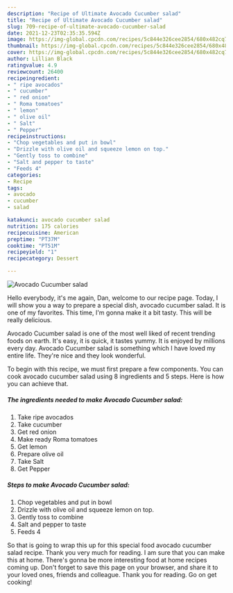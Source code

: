 ```yaml
---
description: "Recipe of Ultimate Avocado Cucumber salad"
title: "Recipe of Ultimate Avocado Cucumber salad"
slug: 709-recipe-of-ultimate-avocado-cucumber-salad
date: 2021-12-23T02:35:35.594Z
image: https://img-global.cpcdn.com/recipes/5c844e326cee2854/680x482cq70/avocado-cucumber-salad-recipe-main-photo.jpg
thumbnail: https://img-global.cpcdn.com/recipes/5c844e326cee2854/680x482cq70/avocado-cucumber-salad-recipe-main-photo.jpg
cover: https://img-global.cpcdn.com/recipes/5c844e326cee2854/680x482cq70/avocado-cucumber-salad-recipe-main-photo.jpg
author: Lillian Black
ratingvalue: 4.9
reviewcount: 26400
recipeingredient:
- " ripe avocados"
- " cucumber"
- " red onion"
- " Roma tomatoes"
- " lemon"
- " olive oil"
- " Salt"
- " Pepper"
recipeinstructions:
- "Chop vegetables and put in bowl"
- "Drizzle with olive oil and squeeze lemon on top."
- "Gently toss to combine"
- "Salt and pepper to taste"
- "Feeds 4"
categories:
- Recipe
tags:
- avocado
- cucumber
- salad

katakunci: avocado cucumber salad 
nutrition: 175 calories
recipecuisine: American
preptime: "PT37M"
cooktime: "PT51M"
recipeyield: "1"
recipecategory: Dessert

---
```



![Avocado Cucumber salad](https://img-global.cpcdn.com/recipes/5c844e326cee2854/680x482cq70/avocado-cucumber-salad-recipe-main-photo.jpg)

Hello everybody, it's me again, Dan, welcome to our recipe page. Today, I will show you a way to prepare a special dish, avocado cucumber salad. It is one of my favorites. This time, I'm gonna make it a bit tasty. This will be really delicious.



Avocado Cucumber salad is one of the most well liked of recent trending foods on earth. It's easy, it is quick, it tastes yummy. It is enjoyed by millions every day. Avocado Cucumber salad is something which I have loved my entire life. They're nice and they look wonderful.


To begin with this recipe, we must first prepare a few components. You can cook avocado cucumber salad using 8 ingredients and 5 steps. Here is how you can achieve that.

<!--inarticleads1-->

##### The ingredients needed to make Avocado Cucumber salad:

1. Take  ripe avocados
1. Take  cucumber
1. Get  red onion
1. Make ready  Roma tomatoes
1. Get  lemon
1. Prepare  olive oil
1. Take  Salt
1. Get  Pepper




<!--inarticleads2-->

##### Steps to make Avocado Cucumber salad:

1. Chop vegetables and put in bowl
1. Drizzle with olive oil and squeeze lemon on top.
1. Gently toss to combine
1. Salt and pepper to taste
1. Feeds 4




So that is going to wrap this up for this special food avocado cucumber salad recipe. Thank you very much for reading. I am sure that you can make this at home. There's gonna be more interesting food at home recipes coming up. Don't forget to save this page on your browser, and share it to your loved ones, friends and colleague. Thank you for reading. Go on get cooking!
